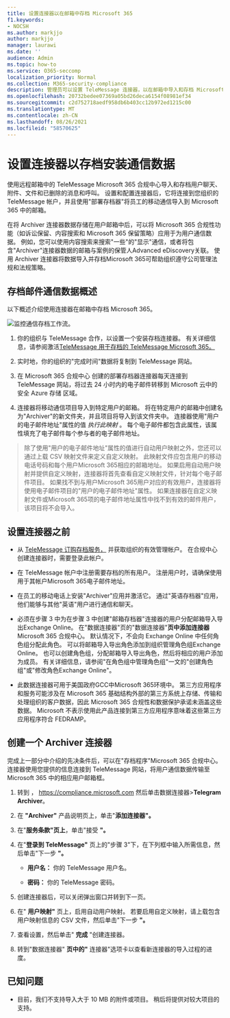 ```yaml
---
title: 设置连接器以在邮箱中存档 Microsoft 365
f1.keywords:
- NOCSH
ms.author: markjjo
author: markjjo
manager: laurawi
ms.date: ''
audience: Admin
ms.topic: how-to
ms.service: O365-seccomp
localization_priority: Normal
ms.collection: M365-security-compliance
description: 管理员可以设置 TeleMessage 连接器，以在邮箱中导入和存档 Microsoft 365。 这样，您就可以在 Microsoft 365 中存档来自第三方数据源的数据，以便您可以使用合规性功能（如合法保留、内容搜索和保留策略）来管理组织的第三方数据。
ms.openlocfilehash: 20732bedee07369a05bd26deca6154f08981ef34
ms.sourcegitcommit: c2d752718aedf958db6b403cc12b972ed1215c00
ms.translationtype: MT
ms.contentlocale: zh-CN
ms.lasthandoff: 08/26/2021
ms.locfileid: "58570625"
---
```

# <a name="set-up-a-connector-to-archive-telegram-communications-data"></a>设置连接器以存档安装通信数据

使用远程邮箱中的 TeleMessage Microsoft 365 合规中心导入和存档用户聊天、附件、文件和已删除的消息和呼叫。 设置和配置连接器后，它将连接到您组织的 TeleMessage 帐户，并且使用"部署存档器"将员工的移动通信导入到 Microsoft 365 中的邮箱。

在将 Archiver 连接器数据存储在用户邮箱中后，可以将 Microsoft 365 合规性功能（如诉讼保留、内容搜索和 Microsoft 365 保留策略）应用于为用户通信数据。 例如，您可以使用内容搜索来搜索"一些"的"显示"通信，或者将包含"Archiver"连接器数据的邮箱与案例的保管人Advanced eDiscovery关联。 使用 Archiver 连接器将数据导入并存档Microsoft 365可帮助组织遵守公司管理法规和法规策略。

## <a name="overview-of-archiving-telegram-communications-data"></a>存档邮件通信数据概述

以下概述介绍使用连接器在邮箱中存档 Microsoft 365。

![监控通信存档工作流。](../media/TelegramConnectorWorkflow.png)

1. 你的组织与 TeleMessage 合作，以设置一个安装存档连接器。 有关详细信息，请参阅激活[TeleMessage 用于存档的 TeleMessage Microsoft 365。](https://www.telemessage.com/microsoft-365-activation-for-telegram-archiver/)

2. 实时地，你的组织的"完成时间"数据将复制到 TeleMessage 网站。

3. 在 Microsoft 365 合规中心 创建的部署存档器连接器每天连接到 TeleMessage 网站，将过去 24 小时内的电子邮件转移到 Microsoft 云中的安全 Azure 存储 区域。

4. 连接器将移动通信项目导入到特定用户的邮箱。 将在特定用户的邮箱中创建名为"Archiver"的新文件夹，并且项目将导入到该文件夹中。 连接器使用"用户的电子邮件地址"属性的值 *执行此映射* 。 每个电子邮件都包含此属性，该属性填充了电子邮件每个参与者的电子邮件地址。

> 除了使用"用户的电子邮件地址"属性的值进行自动用户映射之外，您还可以通过上载 CSV 映射文件来定义自定义映射。 此映射文件应包含用户的移动电话号码和每个用户Microsoft 365相应的邮箱地址。 如果启用自动用户映射并提供自定义映射，连接器将首先查看自定义映射文件，针对每个电子邮件项目。 如果找不到与用户Microsoft 365用户对应的有效用户，连接器将使用电子邮件项目的"用户的电子邮件地址"属性。 如果连接器在自定义映射文件或Microsoft 365项的电子邮件地址属性中找不到有效的邮件用户，该项目将不会导入。 

## <a name="before-you-set-up-a-connector"></a>设置连接器之前

- 从 [TeleMessage 订购存档服务，](https://www.telemessage.com/mobile-archiver/order-mobile-archiver-for-o365/) 并获取组织的有效管理帐户。 在合规中心创建连接器时，需要登录此帐户。

- 在 TeleMessage 帐户中注册需要存档的所有用户。 注册用户时，请确保使用用于其帐户Microsoft 365电子邮件地址。

- 在员工的移动电话上安装"Archiver"应用并激活它。 通过"英语存档器"应用，他们能够与其他"英语"用户进行通信和聊天。

- 必须在步骤 3 中为在步骤 3 中创建"邮箱存档器"连接器的用户分配邮箱导入导出Exchange Online。 在"数据连接器"页的"数据连接器"**页中添加连接器** Microsoft 365 合规中心。 默认情况下，不会向 Exchange Online 中任何角色组分配此角色。 可以将邮箱导入导出角色添加到组织管理角色组Exchange Online。 也可以创建角色组，分配邮箱导入导出角色，然后将相应的用户添加为成员。 有关详细信息，请参阅"在角色[](/Exchange/permissions-exo/role-groups#create-role-groups)组中管理角色组[](/Exchange/permissions-exo/role-groups#modify-role-groups)"一文的"创建角色组"或"修改角色Exchange Online"。

- 此数据连接器可用于美国政府GCC中Microsoft 365环境中。 第三方应用程序和服务可能涉及在 Microsoft 365 基础结构外部的第三方系统上存储、传输和处理组织的客户数据，因此 Microsoft 365 合规性和数据保护承诺未涵盖这些数据。 Microsoft 不表示使用此产品连接到第三方应用程序意味着这些第三方应用程序符合 FEDRAMP。

## <a name="create-a-telegram-archiver-connector"></a>创建一个 Archiver 连接器

完成上一部分中介绍的先决条件后，可以在"存档程序"Microsoft 365 合规中心。 连接器使用您提供的信息连接到 TeleMessage 网站，将用户通信数据传输至 Microsoft 365 中的相应用户邮箱框。

1. 转到 ， <https://compliance.microsoft.com> 然后单击数据连接器>**Telegram Archiver**。

2. 在 **"Archiver"** 产品说明页上，单击"**添加连接器"。**

3. 在"**服务条款"页上**，单击"接受 **"。**

4. 在"**登录到 TeleMessage"** 页上的"步骤 3"下，在下列框中输入所需信息，然后单击"下一步 **"。**

    - **用户名：** 你的 TeleMessage 用户名。

    - **密码：** 你的 TeleMessage 密码。

5. 创建连接器后，可以关闭弹出窗口并转到下一页。

6. 在" **用户映射"** 页上，启用自动用户映射。 若要启用自定义映射，请上载包含用户映射信息的 CSV 文件，然后单击"下一步 **"。**

7. 查看设置，然后单击" **完成** "创建连接器。

8. 转到"数据连接器" **页中的"** 连接器"选项卡以查看新连接器的导入过程的进度。

## <a name="known-issues"></a>已知问题

- 目前，我们不支持导入大于 10 MB 的附件或项目。 稍后将提供对较大项目的支持。
